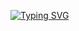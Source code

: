 [![Typing SVG](https://readme-typing-svg.demolab.com?font=Fira+Code&size=19&duration=3000&pause=1000&color=1756D4&width=500&lines=Hey+there!+(%E2%98%9E%EF%BE%9F%E3%83%AE%EF%BE%9F)%E2%98%9E;My+name+is+Gabriele+%3A\);and+I+love+bringing+AI+ideas+to+life+%F0%9F%90%B1%E2%80%8D%F0%9F%8F%8D;Feel+free+to+dive+in+and+explore+my+projects+%3A\);See+ya+somewhere!+%E2%9C%8C)]()
